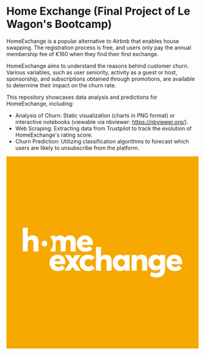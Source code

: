 
# Home Exchange (Final Project of Le Wagon's Bootcamp)

HomeExchange is a popular alternative to Airbnb that enables house swapping. The registration process is free, and users only pay the annual membership fee of €160 when they find their first exchange.

HomeExchange aims to understand the reasons behind customer churn. Various variables, such as user seniority, activity as a guest or host, sponsorship, and subscriptions obtained through promotions, are available to determine their impact on the churn rate.

This repository showcases data analysis and predictions for HomeExchange, including:

- Analysis of Churn: Static visualization (charts in PNG format) or interactive notebooks (viewable via nbviewer: https://nbviewer.org/).
- Web Scraping: Extracting data from Trustpilot to track the evolution of HomeExchange's rating score.
- Churn Prediction: Utilizing classification algorithms to forecast which users are likely to unsubscribe from the platform.

![](homeexchange_slack.jpg)
